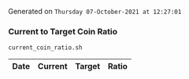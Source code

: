 Generated on `Thursday 07-October-2021 at 12:27:01`

### Current to Target Coin Ratio
`current_coin_ratio.sh`

Date|Current|Target|Ratio
---|---|---|---
